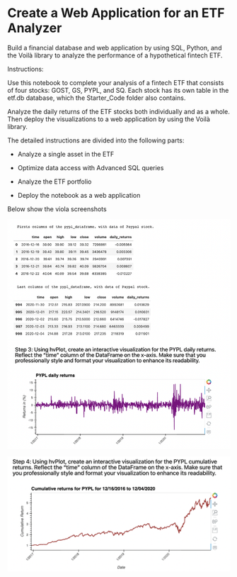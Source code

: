 # Create a Web Application for an ETF Analyzer
Build a financial database and web application by using SQL, Python, and the Voilà library to analyze the performance of a hypothetical fintech ETF.

Instructions:

Use this notebook to complete your analysis of a fintech ETF that consists of four stocks: GOST, GS, PYPL, and SQ. Each stock has its own table in the etf.db database, which the Starter_Code folder also contains.

Analyze the daily returns of the ETF stocks both individually and as a whole. Then deploy the visualizations to a web application by using the Voilà library.

The detailed instructions are divided into the following parts:

- Analyze a single asset in the ETF

- Optimize data access with Advanced SQL queries

- Analyze the ETF portfolio

- Deploy the notebook as a web application

Below show the viola screenshots

![Alt text](/images/2.png "Screenshot for Viola #2")

![Alt text](/images/1.png "Screenshot for Viola #2")

